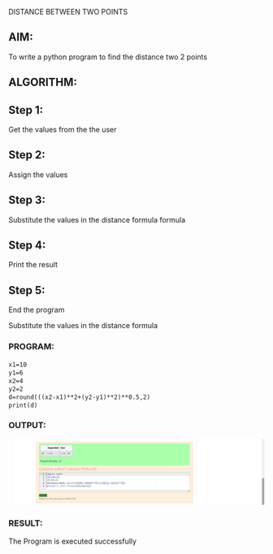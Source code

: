 DISTANCE BETWEEN TWO POINTS

## AIM:
To write a python program to find the distance two 2 points
## ALGORITHM:
## Step 1:
Get the values from the the user
## Step 2:
Assign the values
## Step 3:
Substitute the values in the distance formula formula
## Step 4:
Print the result
## Step 5:
End the program

Substitute the values in the distance formula
 
### PROGRAM:
```
x1=10
y1=6
x2=4
y2=2
d=round(((x2-x1)**2+(y2-y1)**2)**0.5,2)
print(d)
```
  


### OUTPUT:
![model](Python3.png)


### RESULT:
The Program is executed successfully
